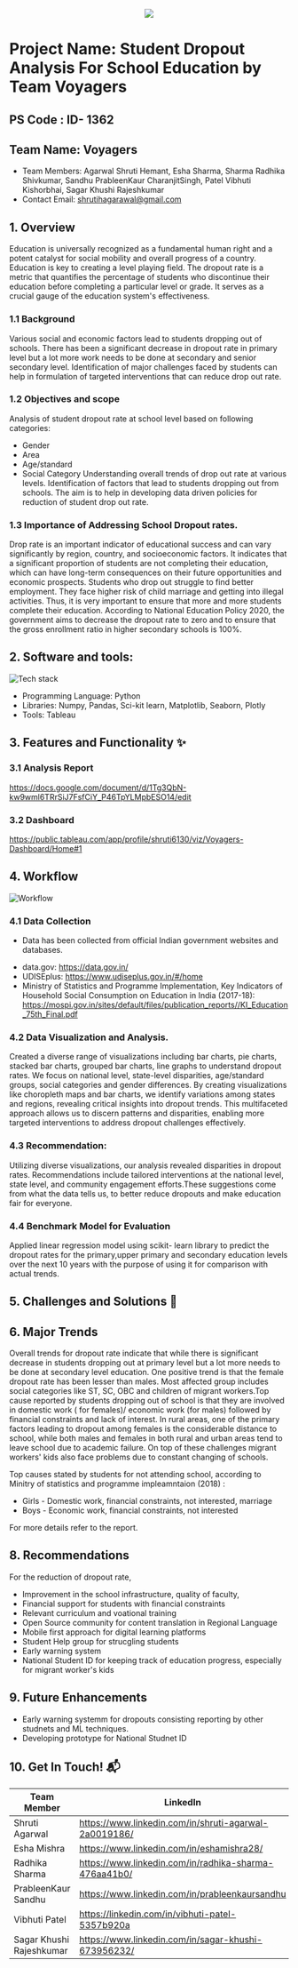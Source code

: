 
<p align="center">
  <img src="https://external-content.duckduckgo.com/iu/?u=https%3A%2F%2Ftse1.mm.bing.net%2Fth%3Fid%3DOIP.ZP8YIKPjHS9BA2grNJo0wgHaDW%26pid%3DApi&f=1&ipt=873886a32578466fe5962aaab162afd8106401e4d7b938f51bc53be6ece40f38&ipo=images" />
</p>

# Project Name: Student Dropout Analysis For School Education by Team Voyagers 
## PS Code : ID- 1362 

## Team Name: Voyagers
- Team Members: Agarwal Shruti Hemant, Esha Sharma, Sharma Radhika Shivkumar, Sandhu PrableenKaur CharanjitSingh, Patel Vibhuti Kishorbhai, Sagar Khushi Rajeshkumar
- Contact Email: shrutihagarawal@gmail.com


## 1. Overview
Education is universally recognized as a fundamental human right and a potent catalyst for social mobility and overall progress of a country. Education is key to creating a level playing field. The dropout rate is a metric that quantifies the percentage of students who discontinue their education before completing a particular level or grade. It serves as a crucial gauge of the education system's effectiveness. 

### 1.1 Background 
Various social and economic factors lead to students dropping out of schools. There has been a significant decrease in dropout rate in primary level but a lot more work needs to be done at secondary and senior secondary level. Identification of major challenges faced by students can help in formulation of targeted interventions that can reduce drop out rate.

### 1.2 Objectives and scope
Analysis of student dropout rate at  school level based on following categories:
- Gender
- Area  
- Age/standard
- Social Category 
Understanding overall trends of drop out rate at various levels. Identification of factors that lead to students dropping out from schools. The aim is to help in developing data driven policies for reduction of student drop out rate.

### 1.3 Importance of Addressing School Dropout rates.
Drop rate is an important indicator of educational success and can vary significantly by region, country, and socioeconomic factors. It indicates that a significant proportion of students are not completing their education, which can have long-term consequences on their future opportunities and economic prospects. Students who drop out struggle to find better employment. They face higher risk of child marriage and getting into illegal activities.
Thus, it is very important to ensure that more and more students complete their education. According to National Education Policy 2020, the government aims to decrease the dropout rate to zero and to ensure that the gross enrollment ratio in higher secondary schools is 100%.

## 2. Software and tools:
  
 ![Tech stack](https://github.com/shrutihagarwal/Student-Dropout-Analysis-For-School-Education-By-Team-Voyagers/assets/83595196/be3c8d38-f26e-4297-89fd-317636a3b205)

- Programming Language: Python
- Libraries: Numpy, Pandas, Sci-kit learn, Matplotlib, Seaborn, Plotly
- Tools: Tableau

## 3. Features and Functionality ✨

### 3.1 Analysis Report 
https://docs.google.com/document/d/1Tg3QbN-kw9wml6TRrSiJ7FsfCiY_P46TpYLMpbESO14/edit

### 3.2 Dashboard 
https://public.tableau.com/app/profile/shruti6130/viz/Voyagers-Dashboard/Home#1

## 4. Workflow

![Workflow](https://github.com/shrutihagarwal/Student-Dropout-Analysis-For-School-Education-By-Team-Voyagers/assets/83595196/41786ab7-7168-444c-b8a3-e62901a939c9)

### 4.1  Data Collection
* Data has been collected from official Indian government websites and databases.
- data.gov: https://data.gov.in/ 
- UDISEplus: https://www.udiseplus.gov.in/#/home
- Ministry of Statistics and Programme Implementation, Key Indicators of Household Social Consumption on Education in India (2017-18): https://mospi.gov.in/sites/default/files/publication_reports//KI_Education_75th_Final.pdf
  
### 4.2 Data Visualization and Analysis.
Created a diverse range of visualizations  including bar charts, pie charts, stacked bar charts, grouped bar charts, line graphs to understand dropout rates. We focus on national level, state-level disparities, age/standard groups, social categories and gender differences. By creating visualizations like choropleth maps and bar charts, we identify variations among states and regions, revealing critical insights into dropout trends. This multifaceted approach allows us to discern patterns and disparities, enabling more targeted interventions to address dropout challenges effectively.

### 4.3 Recommendation:
Utilizing diverse visualizations, our analysis revealed disparities in dropout rates. Recommendations include tailored interventions at the national level, state level, and community engagement efforts.These suggestions come from what the data tells us, to better reduce dropouts and make education fair for everyone.

### 4.4 Benchmark Model for Evaluation
Applied linear regression model using scikit- learn library to predict the dropout rates for the primary,upper primary and secondary education levels over the next 10 years with the purpose of using it for comparison with actual trends.

## 5. Challenges and Solutions 🧠

## 6. Major Trends

Overall trends for dropout rate indicate that while there is significant decrease in students dropping out at primary level but a lot more needs to be done at secondary level education. One positive trend is that the female dropout rate has been lesser than males. Most affected  group includes social categories like ST, SC, OBC and children of migrant workers.Top cause reported by students dropping out of school is that they are involved in domestic work ( for females)/ economic work (for males) followed by financial constraints and lack of interest. In rural areas, one of the primary factors leading to dropout among females is the considerable distance to school, while both males and females in both rural and urban areas tend to leave school due to academic failure. On top of these challenges migrant workers' kids also face problems due to constant changing of schools. 

Top causes stated by students for not attending school, according to Minitry of statistics and programme impleamntaion (2018) : 
- Girls - Domestic work, financial constraints, not interested, marriage
- Boys -  Economic work, financial constraints, not interested

For more details refer to the report.

## 8. Recommendations

For the reduction of dropout rate, 
- Improvement in the school infrastructure, quality of faculty, 
- Financial support for students with financial constraints 
- Relevant curriculum and voational training
- Open Source community for content translation in Regional Language
- Mobile first approach for digital learning platforms
- Student Help group for strucgling students 
- Early warning system 
- National Student ID for keeping track of education progress, especially for migrant worker's kids

## 9. Future Enhancements 
 - Early warning systemm for dropouts consisting reporting by other studnets and ML techniques.
 - Developing prototype for National Studnet ID 

## 10. Get In Touch! 📬

| Team Member | LinkedIn | Email | 
|---|---|---|
| Shruti Agarwal | https://www.linkedin.com/in/shruti-agarwal-2a0019186/ | shrutihagarwal@gmail.com |
| Esha Mishra  | https://www.linkedin.com/in/eshamishra28/  | eshamihsra28@gmail.com  |
| Radhika Sharma  | https://www.linkedin.com/in/radhika-sharma-476aa41b0/  | radhika240801@gmail.com |
| PrableenKaur Sandhu | https://www.linkedin.com/in/prableenkaursandhu | prableenkaurcsandhu@gmail.com |
| Vibhuti Patel   | https://linkedin.com/in/vibhuti-patel-5357b920a | vibhupatel002@gmail.com |  
| Sagar Khushi Rajeshkumar  | https://www.linkedin.com/in/sagar-khushi-673956232/ |  sagarkhushi001@gmail.com |

